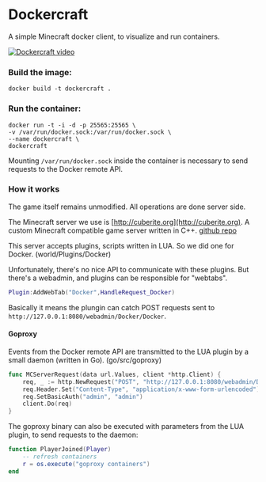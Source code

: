 # Dockercraft
A simple Minecraft docker client, to visualize and run containers.

[![Dockercraft video](http://img.youtube.com/vi/eZDlJgJf55o/0.jpg)](http://www.youtube.com/watch?v=eZDlJgJf55o)

### Build the image:

```
docker build -t dockercraft .
```

### Run the container:

```
docker run -t -i -d -p 25565:25565 \
-v /var/run/docker.sock:/var/run/docker.sock \
--name dockercraft \
dockercraft
```

Mounting `/var/run/docker.sock` inside the container is necessary to send requests to the Docker remote API.


### How it works

The game itself remains unmodified. All operations are done server side. 

The Minecraft server we use is [http://cuberite.org](http://cuberite.org). A custom Minecraft compatible game server written in C++. [github repo](https://github.com/cuberite/cuberite)

This server accepts plugins, scripts written in LUA. So we did one for Docker. (world/Plugins/Docker)

Unfortunately, there's no nice API to communicate with these plugins. But there's a webadmin, and plugins can be responsible for "webtabs". 

```lua
Plugin:AddWebTab("Docker",HandleRequest_Docker)
```
Basically it means the plungin can catch POST requests sent to `http://127.0.0.1:8080/webadmin/Docker/Docker`. 

#### Goproxy

Events from the Docker remote API are transmitted to the LUA plugin by a small daemon (written in Go). (go/src/goproxy)

```go
func MCServerRequest(data url.Values, client *http.Client) {
	req, _ := http.NewRequest("POST", "http://127.0.0.1:8080/webadmin/Docker/Docker", strings.NewReader(data.Encode()))
	req.Header.Set("Content-Type", "application/x-www-form-urlencoded")
	req.SetBasicAuth("admin", "admin")
	client.Do(req)
}
```

The goproxy binary can also be executed with parameters from the LUA plugin, to send requests to the daemon:

```lua
function PlayerJoined(Player)
	-- refresh containers
	r = os.execute("goproxy containers")
end
```
